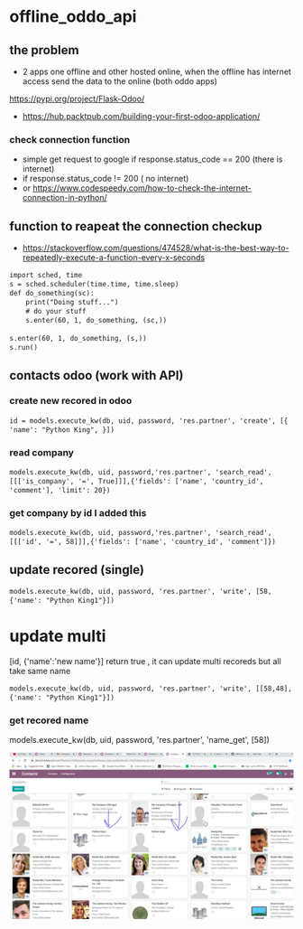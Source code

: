 # offline_oddo_api

## the problem
* 2 apps one offline and other hosted online, when the offline has internet access send the data to the online (both oddo apps)

https://pypi.org/project/Flask-Odoo/



* https://hub.packtpub.com/building-your-first-odoo-application/


### check connection function
* simple get request to google if response.status_code == 200 (there is internet)
* if response.status_code != 200 ( no internet)
* or https://www.codespeedy.com/how-to-check-the-internet-connection-in-python/


## function to reapeat the connection checkup

* https://stackoverflow.com/questions/474528/what-is-the-best-way-to-repeatedly-execute-a-function-every-x-seconds
```
import sched, time
s = sched.scheduler(time.time, time.sleep)
def do_something(sc): 
    print("Doing stuff...")
    # do your stuff
    s.enter(60, 1, do_something, (sc,))

s.enter(60, 1, do_something, (s,))
s.run()
```

## contacts odoo (work with API)

### create new recored in odoo 
```
id = models.execute_kw(db, uid, password, 'res.partner', 'create', [{ 'name': "Python King", }])
```

### read company

```
models.execute_kw(db, uid, password,'res.partner', 'search_read',[[['is_company', '=', True]]],{'fields': ['name', 'country_id', 'comment'], 'limit': 20})
```

### get company by id I added this

```
models.execute_kw(db, uid, password,'res.partner', 'search_read',[[['id', '=', 58]]],{'fields': ['name', 'country_id', 'comment']})
```

## update recored (single)
```
models.execute_kw(db, uid, password, 'res.partner', 'write', [58, {'name': "Python King1"}])
```

# update multi
[id, {'name':'new name'}] return true , it can update multi recoreds but all take same name

```
models.execute_kw(db, uid, password, 'res.partner', 'write', [[58,48], {'name': "Python King1"}])
```

### get recored name

models.execute_kw(db, uid, password, 'res.partner', 'name_get', [58])


!['my own odoo api calls'](https://github.com/MahmoudHegazi/offline_oddo_api/blob/main/myodoo.JPG?raw=true)
